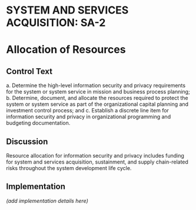 # SYSTEM AND SERVICES ACQUISITION: SA-2
# Allocation of Resources

## Control Text


a. Determine the high-level information security and privacy requirements for the system or system service in mission and business process planning;
b. Determine, document, and allocate the resources required to protect the system or system service as part of the organizational capital planning and investment control process; and
c. Establish a discrete line item for information security and privacy in organizational programming and budgeting documentation.

## Discussion

Resource allocation for information security and privacy includes funding for system and services acquisition, sustainment, and supply chain-related risks throughout the system development life cycle.

## Implementation

_(add implementation details here)_